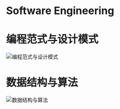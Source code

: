 # Software Engineering

# 编程范式与设计模式

![编程范式与设计模式](https://i.postimg.cc/GhfsMBbG/image.png)

# 数据结构与算法

![数据结构与算法](https://i.postimg.cc/KckB0Fd3/image.png)

